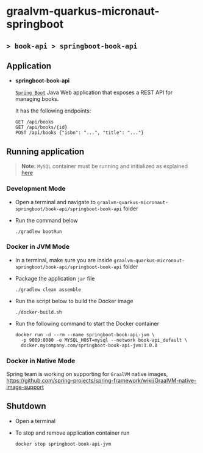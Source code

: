 # graalvm-quarkus-micronaut-springboot
## `> book-api > springboot-book-api`

## Application

- **springboot-book-api**

  [`Spring Boot`](https://docs.spring.io/spring-boot/docs/current/reference/htmlsingle/) Java Web application that exposes a REST API for managing books.

  It has the following endpoints:
  ```
  GET /api/books
  GET /api/books/{id}
  POST /api/books {"isbn": "...", "title": "..."}
  ```

## Running application

> **Note:** `MySQL` container must be running and initialized as explained [here](https://github.com/ivangfr/graalvm-quarkus-micronaut-springboot/tree/master/book-api#start-environment)

### Development Mode

- Open a terminal and navigate to `graalvm-quarkus-micronaut-springboot/book-api/springboot-book-api` folder

- Run the command below
  ```
  ./gradlew bootRun
  ```

### Docker in JVM Mode

- In a terminal, make sure you are inside `graalvm-quarkus-micronaut-springboot/book-api/springboot-book-api` folder

- Package the application `jar` file
  ```
  ./gradlew clean assemble
  ```

- Run the script below to build the Docker image
  ```
  ./docker-build.sh
  ```

- Run the following command to start the Docker container
  ```
  docker run -d --rm --name springboot-book-api-jvm \
    -p 9089:8080 -e MYSQL_HOST=mysql --network book-api_default \
    docker.mycompany.com/springboot-book-api-jvm:1.0.0
  ```

### Docker in Native Mode

Spring team is working on supporting for `GraalVM` native images, https://github.com/spring-projects/spring-framework/wiki/GraalVM-native-image-support

## Shutdown

- Open a terminal

- To stop and remove application container run
  ```
  docker stop springboot-book-api-jvm
  ```
